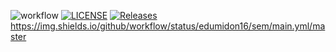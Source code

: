 ![workflow](https://github.com/edumidon16/sem/actions/workflows/main.yml/badge.svg)
[![LICENSE](https://img.shields.io/github/license/edumidon16/sem.svg?style=flat-square)](https://github.com/edumidon16/sem/blob/master/LICENSE)
[![Releases](https://img.shields.io/github/release/edumidon16/sem/all.svg?style=flat-square)](https://github.com/edumidon16/sem/releases)
https://img.shields.io/github/workflow/status/edumidon16/sem/main.yml/master